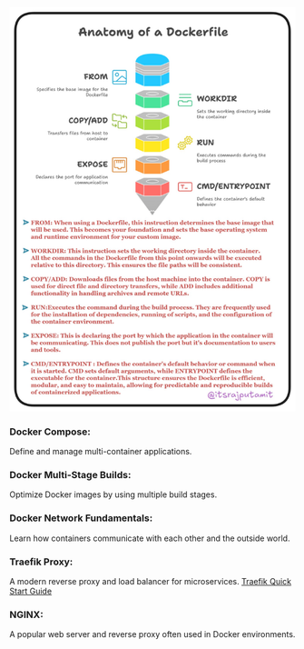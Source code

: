 ![Anatomy of Dockerfile](../image/image.png)

### **Docker Compose**: 
Define and manage multi-container applications.
### **Docker Multi-Stage Builds**: 
Optimize Docker images by using multiple build stages.
### **Docker Network Fundamentals**: 
Learn how containers communicate with each other and the outside world.
### **Traefik Proxy**: 
A modern reverse proxy and load balancer for microservices. [Traefik Quick Start Guide](https://doc.traefik.io/traefik/getting-started/quick-start/)
### **NGINX**: 
A popular web server and reverse proxy often used in Docker environments.